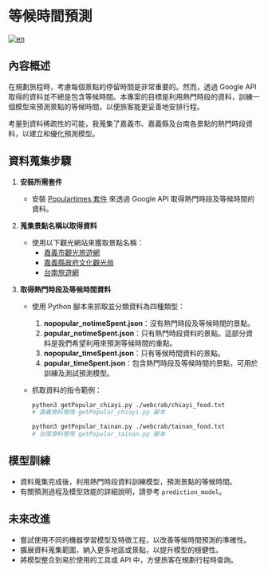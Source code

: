 # 等候時間預測
[![en](https://img.shields.io/badge/lang-en-red.svg)](https://github.com/I-Sheng/Traveling-Planner-With-LLM/blob/main/waiting_time/README.en.md)


## 內容概述

在規劃旅程時，考慮每個景點的停留時間是非常重要的。然而，透過 Google API 取得的資料並不總是包含等候時間。本專案的目標是利用熱門時段的資料，訓練一個模型來預測景點的等候時間，以便旅客能更妥善地安排行程。

考量到資料稀疏性的可能，我蒐集了嘉義市、嘉義縣及台南各景點的熱門時段資料，以建立和優化預測模型。

## 資料蒐集步驟

1. **安裝所需套件**

   - 安裝 [Populartimes 套件](https://github.com/m-wrzr/populartimes) 來透過 Google API 取得熱門時段及等候時間的資料。

2. **蒐集景點名稱以取得資料**

   - 使用以下觀光網站來獲取景點名稱：
     - [嘉義市觀光旅遊網](https://travel.chiayi.gov.tw/)
     - [嘉義縣政府文化觀光局](https://tbocc.cyhg.gov.tw/)
     - [台南旅遊網](https://www.twtainan.net/)

3. **取得熱門時段及等候時間資料**

   - 使用 Python 腳本來抓取並分類資料為四種類型：

     1. **nopopular_notimeSpent.json**：沒有熱門時段及等候時間的景點。
     2. **popular_notimeSpent.json**：只有熱門時段資料的景點。這部分資料是我們希望利用來預測等候時間的重點。
     3. **nopopular_timeSpent.json**：只有等候時間資料的景點。
     4. **popular_timeSpent.json**：包含熱門時段及等候時間的景點，可用於訓練及測試預測模型。

   - 抓取資料的指令範例：

     ```bash
     python3 getPopular_chiayi.py ./webcrab/chiayi_food.txt
     # 嘉義資料使用 getPopular_chiayi.py 腳本

     python3 getPopular_tainan.py ./webcrab/tainan_food.txt
     # 台南資料使用 getPopular_tainan.py 腳本
     ```

## 模型訓練

- 資料蒐集完成後，利用熱門時段資料訓練模型，預測景點的等候時間。
- 有關預測過程及模型效能的詳細說明，請參考 `prediction_model`。

## 未來改進

- 嘗試使用不同的機器學習模型及特徵工程，以改善等候時間預測的準確性。
- 擴展資料蒐集範圍，納入更多地區或景點，以提升模型的穩健性。
- 將模型整合到易於使用的工具或 API 中，方便旅客在規劃行程時查詢。
